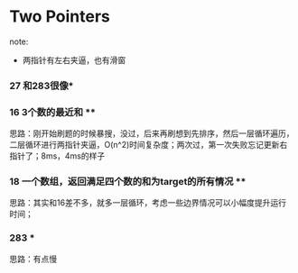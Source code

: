 # Two Pointers
note:
- 两指针有左右夹逼，也有滑窗

### 27 和283很像*
### 16 3个数的最近和 **
思路：刚开始刷题的时候暴搜，没过，后来再刷想到先排序，然后一层循环遍历，二层循环进行两指针夹逼，O(n^2)时间复杂度；两次过，第一次失败忘记更新右指针了；8ms，4ms的样子

### 18 一个数组，返回满足四个数的和为target的所有情况 ** 
思路：其实和16差不多，就多一层循环，考虑一些边界情况可以小幅度提升运行时间；

### 283 *
思路：有点慢

